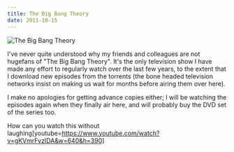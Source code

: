 ```yaml
---
title: The Big Bang Theory
date: 2011-10-15
---
```


![The Big Bang Theory](https://source.unsplash.com/-m88z7ily-w/1600x900)

I've never quite understood why my friends and colleagues are not hugefans of "The Big Bang Theory". It's the only television show I have made any effort to regularly watch over the last few years, to the extent that I download new episodes from the torrents (the bone headed television networks insist on making us wait for months before airing them over here).

I make no apologies for getting advance copies either; I will be watching the episodes again when they finally air here, and will probably buy the DVD set of the series too.

How can you watch this without laughing[youtube=https://www.youtube.com/watch?v=gKVmrFyzIDA&w=640&h=390]